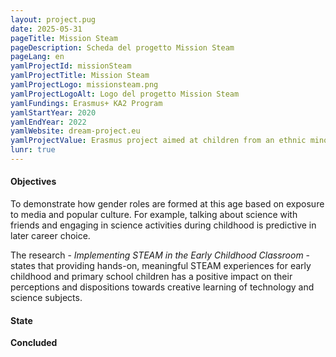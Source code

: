```yaml
---
layout: project.pug
date: 2025-05-31
pageTitle: Mission Steam
pageDescription: Scheda del progetto Mission Steam
pageLang: en
yamlProjectId: missionSteam
yamlProjectTitle: Mission Steam
yamlProjectLogo: missionsteam.png
yamlProjectLogoAlt: Logo del progetto Mission Steam
yamlFundings: Erasmus+ KA2 Program
yamlStartYear: 2020
yamlEndYear: 2022
yamlWebsite: dream-project.eu
yamlProjectValue: Erasmus project aimed at children from an ethnic minority background aged between 6 and 12. This project enables them to follow STEAM pathways starting from primary school. 
lunr: true
---
```


#### Objectives

To demonstrate how gender roles are formed at this age based on exposure to media and popular culture. For example, talking about science with friends and engaging in science activities during childhood is predictive in later career choice. 

The research - *Implementing STEAM in the Early Childhood Classroom* - states that providing hands-on, meaningful STEAM experiences for early childhood and primary school children has a positive impact on their perceptions and dispositions towards creative learning of technology and science subjects.

#### State

**Concluded**